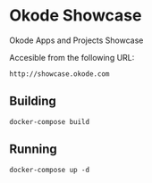 Okode Showcase
==============
Okode Apps and Projects Showcase

Accesible from the following URL:

    http://showcase.okode.com

Building
--------

    docker-compose build

Running
-------

    docker-compose up -d
